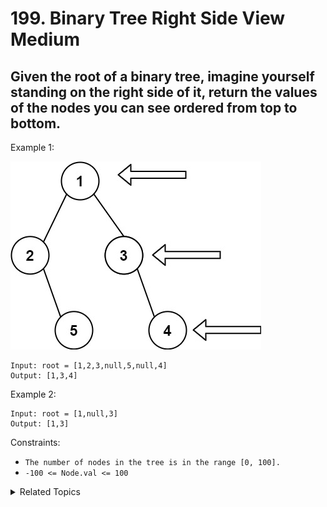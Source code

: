 # 199. Binary Tree Right Side View<br> Medium

## Given the root of a binary tree, imagine yourself standing on the right side of it, return the values of the nodes you can see ordered from top to bottom.

Example 1:

<img src="assets/1.jpg">

```
Input: root = [1,2,3,null,5,null,4]
Output: [1,3,4]
```

Example 2:

```
Input: root = [1,null,3]
Output: [1,3]
```

Constraints:

- `The number of nodes in the tree is in the range [0, 100].`
- `-100 <= Node.val <= 100`

<details>

<summary> Related Topics </summary>

-   `Tree`
-   `Breadth-first Search`

</details>
